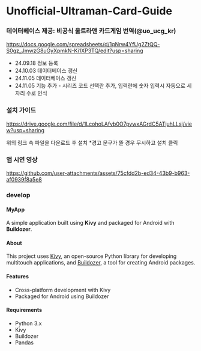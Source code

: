 # Unofficial-Ultraman-Card-Guide

### 데이터베이스 제공: 비공식 울트라맨 카드게임 번역(@uo_ucg_kr)
https://docs.google.com/spreadsheets/d/1qNrw4YfUg2ZtQQ-S0gz_JmwzG8uGyXpmkN-Ki1XP3TQ/edit?usp=sharing
* 24.09.18 정보 등록
* 24.10.03 데이터베이스 갱신
* 24.11.05 데이터베이스 갱신
* 24.11.05 기능 추가 - 시리즈 코드 선택란 추가, 입력란에 숫자 입력시 자동으로 세자리 수로 인식

### 설치 가이드
https://drive.google.com/file/d/1LcohoLAfvb0O7pywxAGrdC5ATjuhLLsj/view?usp=sharing

위의 링크 속 파일을 다운로드 후 설치
*경고 문구가 뜰 경우 무시하고 설치 클릭


### 앱 시연 영상
https://github.com/user-attachments/assets/75cfdd2b-ed34-43b9-b963-af0939f8a5e8


### develop

#### MyApp

A simple application built using **Kivy** and packaged for Android with **Buildozer**.

#### About

This project uses [Kivy](https://kivy.org/), an open-source Python library for developing multitouch applications, and [Buildozer](https://github.com/kivy/buildozer), a tool for creating Android packages.

#### Features

- Cross-platform development with Kivy
- Packaged for Android using Buildozer

#### Requirements

- Python 3.x
- Kivy
- Buildozer
- Pandas
